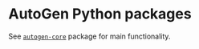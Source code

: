 # AutoGen Python packages

See [`autogen-core`](./packages/autogen-core/) package for main functionality.
